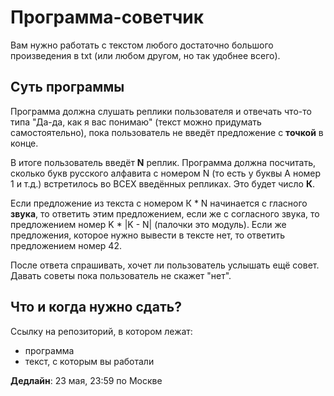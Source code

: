 # Программа-советчик

Вам нужно работать с текстом любого достаточно большого произведения в txt (или любом другом, но так удобнее всего).

## Суть программы

Программа должна слушать реплики пользователя и отвечать что-то типа "Да-да, как я вас понимаю" (текст можно придумать самостоятельно), пока пользователь не введёт предложение с **точкой** в конце.

В итоге пользователь введёт **N** реплик. 
Программа должна посчитать, сколько букв русского алфавита с номером N (то есть у буквы А номер 1 и т.д.) встретилось во ВСЕХ введённых репликах. Это будет число **К**.

Если предложение из текста с номером К * N начинается с гласного **звука**, то ответить этим предложением, если же с согласного звука, то предложением номер K * |K - N| (палочки это модуль). Если же предложения, которое нужно вывести в тексте нет, то ответить предложением номер 42.

После ответа спрашивать, хочет ли пользователь услышать ещё совет. Давать советы пока пользователь не скажет "нет".


## Что и когда нужно сдать?

Ссылку на репозиторий, в котором лежат:
* программа
* текст, с которым вы работали

**Дедлайн**: 23 мая, 23:59 по Москве
